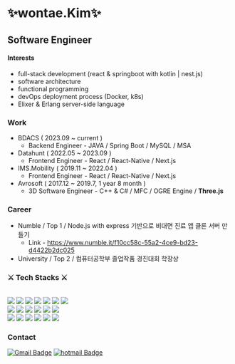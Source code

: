 <div align = "left">

# **✨wontae.Kim✨**
  
## Software Engineer

#### Interests

  * full-stack development (react & springboot with kotlin | nest.js)
  * software architecture
  * functional programming
  * devOps deployment process (Docker, k8s)
  * Elixer & Erlang server-side language

### Work

  * BDACS ( 2023.09 ~ current )
    * Backend Engineer - JAVA / Spring Boot / MySQL / MSA
  * Datahunt ( 2022.05 ~ 2023.09 )
    * Frontend Engineer - React / React-Native / Next.js
  * IMS.Mobility ( 2019.11 ~ 2022.04 )
    * Frontend Engineer - React / React-Native / Next.js
  * Avrosoft ( 2017.12 ~ 2019.7, 1 year 8 month )
    * 3D Software Engineer - C++ & C# / MFC / OGRE Engine / **Three.js**

### Career

  * Numble / Top 1 / Node.js with express 기반으로 비대면 진료 앱 클론 서버 만들기
    * Link - https://www.numble.it/f10cc58c-55a2-4ce9-bd23-d4422b2dc025
  * University / Top 2 / 컴퓨터공학부 졸업작품 경진대회 학장상
 
<!-- ### Projects
  
  * Dev Blog - Next.js (SSG) / TypeScript / Github Page
    * https://kwt1326.github.io
   -->
### ⚔ Tech Stacks ⚔
<br>
<img src="https://img.shields.io/badge/JavaScript-F7DF1E?style=square&logo=JavaScript&logoColor=white"/>
<img src="https://img.shields.io/badge/TypeScript-3776AB?style=square&logo=TypeScript&logoColor=white"/>
<img src="https://img.shields.io/badge/Kotlin-FF32B5?style=square&logo=Kotlin&logoColor=white"/>
<img src="https://img.shields.io/badge/Node.js-6DA55F?style=square&logo=node.js&logoColor=white"/>
<img src="https://img.shields.io/badge/HTML-E34F26?style=square&logo=HTML5&logoColor=white"/>
<img src="https://img.shields.io/badge/CSS-1572B6?style=square&logo=CSS3&logoColor=white"/>
<img src="https://img.shields.io/badge/GraphQL-FF32B5?style=square&logo=GraphQL&logoColor=white"/><br>
<img src="https://img.shields.io/badge/React-61DAFB?style=square&logo=React&logoColor=white"/>
<img src="https://img.shields.io/badge/ReactNative-61DAFB?style=square&logo=React&logoColor=white"/>
<img src="https://img.shields.io/badge/Next.js-282828?style=square&logo=next.js&logoColor=white"/>
<img src="https://img.shields.io/badge/Nest.js-111111?style=square&logo=nestjs&logoColor=red"/>
<img src="https://img.shields.io/badge/Three.js-black?style=square&logo=three.js&logoColor=white"/>
<img src="https://img.shields.io/badge/SpringBoot-green?style=square&logo=springBoot&logoColor=white"/><br>
<img src="https://img.shields.io/badge/Webpack-3776AB?style=square&logo=webpack&logoColor=black"/>
<img src="https://img.shields.io/badge/Docker-1572B6?style=square&logo=docker&logoColor=black"/>
<img src="https://img.shields.io/badge/Vue-345652?style=square&logo=vuedotjs&logoColor=%234FC08D"/>
<img src="https://img.shields.io/badge/C++-00599C?style=square&logo=cplusplus&logoColor=white"/>
<img src="https://img.shields.io/badge/Git-F05032?style=square&logo=Git&logoColor=white"/>
<img src="https://img.shields.io/badge/OracleCloud-F05032?style=square&logo=oracle&logoColor=white"/>
<br>
  
### Contact
  
[![Gmail Badge](https://img.shields.io/badge/Gmail-d14836?style=square&logo=Gmail&logoColor=white&link=mailto:kimwontae999@gmail.com)](mailto:kimwontae999@gmail.com)
[![hotmail Badge](https://img.shields.io/badge/Outlook-0078D4?style=square&logo=microsoftoutlook&logoColor=white&link=mailto:u1326@hotmail.com)](mailto:u1326@hotmail.com)
  
</div>
